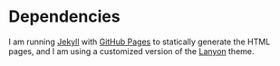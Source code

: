 # Dependencies

I am running [Jekyll](https://jekyllrb.com) with [GitHub Pages](https://pages.github.com) to statically generate the HTML pages, and I am using a customized version of the [Lanyon](https://github.com/poole/lanyon) theme. 
